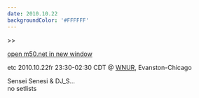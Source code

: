 ```yaml
---
date: 2010.10.22
backgroundColor: '#FFFFFF'
---
```


\>>

[open m50.net in new window  
](http://m50.net/)  

etc 2010.10.22fr 23:30-02:30 CDT @ [WNUR](http://www.wnur.org/), Evanston-Chicago  

Sensei Senesi & DJ\_S...  
no setlists
